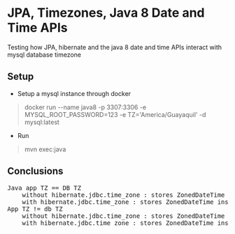 # JPA, Timezones, Java 8 Date and Time APIs 
Testing how JPA, hibernate and the java 8 date and time APIs interact with mysql database timezone

## Setup
- Setup a mysql instance through docker
> docker run --name java8 -p 3307:3306 -e MYSQL_ROOT_PASSWORD=123 -e TZ='America/Guayaquil' -d mysql:latest
- Run
> mvn exec:java

## Conclusions
<pre>
Java app TZ == DB TZ
    without hibernate.jdbc.time_zone : stores ZonedDateTime instances with database TZ
    with hibernate.jdbc.time_zone : stores ZonedDateTime instances with database TZ
App TZ != db TZ
    without hibernate.jdbc.time_zone : stores ZonedDateTime instances with database TZ
    with hibernate.jdbc.time_zone : stores ZonedDateTime instances with database TZ
</pre>



